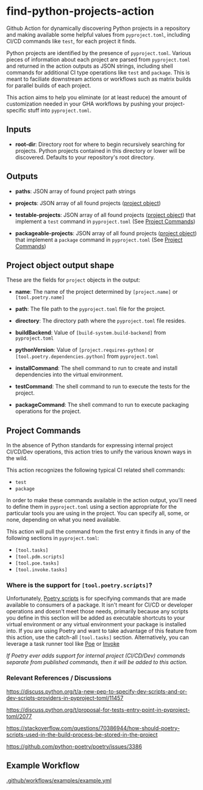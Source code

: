 # find-python-projects-action
Github Action for dynamically discovering Python projects in a repository and making available some helpful values from `pyproject.toml`, including CI/CD commands like `test`, for each project it finds.

Python projects are identified by the presence of `pyproject.toml`.
Various pieces of information about each project are parsed from `pyproject.toml` and returned in the action outputs as JSON strings, including shell commands for additional CI type operations like `test` and `package`.
This is meant to faciliate downstream actions or workflows such as matrix builds for parallel builds of each project.

This action aims to help you eliminate (or at least reduce) the amount of customization needed in your GHA workflows by pushing your project-specific stuff into `pyproject.toml`.


## Inputs
- **root-dir**: Directory root for where to begin recursively searching for projects.
Python projects contained in this directory or lower will be discovered.  Defaults to your repository's root directory.


## Outputs
- **paths**: JSON array of found project path strings

- **projects**: JSON array of all found projects ([project object](#project-object-output-shape))

- **testable-projects**: JSON array of all found projects ([project object](#project-object-output-shape)) that implement a `test` command in `pyproject.toml` (See [Project Commands](#project-commands))

- **packageable-projects**: JSON array of all found projects ([project object](#project-object-output-shape)) that implement a `package` command in `pyproject.toml` (See [Project Commands](#project-commands))


## Project object output shape
These are the fields for `project` objects in the output:

- **name**: The name of the project determined by `[project.name]` or `[tool.poetry.name]`

- **path**: The file path to the `pyproject.toml` file for the project.

- **directory**: The directory path where the `pyproject.toml` file resides.

- **buildBackend**: Value of `[build-system.build-backend]` from `pyproject.toml`

- **pythonVersion**: Value of `[project.requires-python]` or `[tool.poetry.dependencies.python]` from `pyproject.toml`

- **installCommand**: The shell command to run to create and install dependencies into the virtual environment.

- **testCommand**: The shell command to run to execute the tests for the project.

- **packageCommand**: The shell command to run to execute packaging operations for the project.


## Project Commands
In the absence of Python standards for expressing internal project CI/CD/Dev operations, this action tries to unify the various known ways in the wild.

This action recognizes the following typical CI related shell commands:

- `test`
- `package`

In order to make these commands available in the action output, you'll need to define them in `pyproject.toml` using a section appropriate for the particular tools you are using in the project.  You can specify all, some, or none, depending on what you need available.

This action will pull the command from the first entry it finds in any of the following sections in `pyproject.toml`:
- `[tool.tasks]`
- `[tool.pdm.scripts]`
- `[tool.poe.tasks]`
- `[tool.invoke.tasks]`


### Where is the support for `[tool.poetry.scripts]`?
Unfortunately, [Poetry scripts](https://python-poetry.org/docs/pyproject/#scripts) is for specifying commands that are made available to consumers of a package.  It isn't meant for CI/CD or developer operations and doesn't meet those needs, primarily because any scripts you define in this section will be added as executable shortcuts to your virtual environment or any virtual environment your package is installed into.
If you are using Poetry and want to take advantage of this feature from this action, use the catch-all `[tool.tasks]` section.  Alternatively, you
can leverage a task runner tool like [Poe](https://github.com/nat-n/poethepoet) or [Invoke](https://www.pyinvoke.org/)

*If Poetry ever adds support for internal project (CI/CD/Dev) commands separate from published commands, then it will be added to this action.*


### Relevant References / Discussions
https://discuss.python.org/t/a-new-pep-to-specify-dev-scripts-and-or-dev-scripts-providers-in-pyproject-toml/11457

https://discuss.python.org/t/proposal-for-tests-entry-point-in-pyproject-toml/2077

https://stackoverflow.com/questions/70386944/how-should-poetry-scripts-used-in-the-build-process-be-stored-in-the-project

https://github.com/python-poetry/poetry/issues/3386

## Example Workflow
[.github/workflows/examples/example.yml](.github/workflows/examples/example.yml)